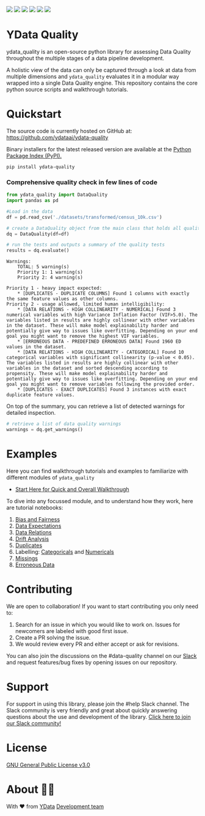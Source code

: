![](https://img.shields.io/github/workflow/status/ydataai/ydata-quality/release)
![](https://img.shields.io/pypi/status/ydata-quality)
[![](https://pepy.tech/badge/ydata-quality)](https://pypi.org/project/ydata-quality/)
![](https://img.shields.io/badge/python-3.6%20%7C%203.7%20%7C%203.8-blue)
[![](https://img.shields.io/pypi/v/ydata-quality)](https://pypi.org/project/ydata-quality/)
![](https://img.shields.io/github/license/ydataai/ydata-quality)

# YData Quality

ydata_quality is an open-source python library for assessing Data Quality throughout the multiple stages of a data pipeline development. 

A holistic view of the data can only be captured through a look at data from multiple dimensions and `ydata_quality` evaluates it in a modular way wrapped into a single Data Quality engine. This repository contains the core python source scripts and walkthrough tutorials.

# Quickstart

The source code is currently hosted on GitHub at: https://github.com/ydataai/ydata-quality

Binary installers for the latest released version are available at the [Python Package Index (PyPI).](https://pypi.org/project/ydata-quality/)
```
pip install ydata-quality
```

### Comprehensive quality check in few lines of code

```python
from ydata_quality import DataQuality
import pandas as pd

#Load in the data
df = pd.read_csv('./datasets/transformed/census_10k.csv')

# create a DataQuality object from the main class that holds all quality modules
dq = DataQuality(df=df)

# run the tests and outputs a summary of the quality tests
results = dq.evaluate()
```
```
Warnings:
	TOTAL: 5 warning(s)
	Priority 1: 1 warning(s)
	Priority 2: 4 warning(s)

Priority 1 - heavy impact expected:
	* [DUPLICATES - DUPLICATE COLUMNS] Found 1 columns with exactly the same feature values as other columns.
Priority 2 - usage allowed, limited human intelligibility:
	* [DATA RELATIONS - HIGH COLLINEARITY - NUMERICAL] Found 3 numerical variables with high Variance Inflation Factor (VIF>5.0). The variables listed in results are highly collinear with other variables in the dataset. These will make model explainability harder and potentially give way to issues like overfitting. Depending on your end goal you might want to remove the highest VIF variables.
	* [ERRONEOUS DATA - PREDEFINED ERRONEOUS DATA] Found 1960 ED values in the dataset.
	* [DATA RELATIONS - HIGH COLLINEARITY - CATEGORICAL] Found 10 categorical variables with significant collinearity (p-value < 0.05). The variables listed in results are highly collinear with other variables in the dataset and sorted descending according to propensity. These will make model explainability harder and potentially give way to issues like overfitting. Depending on your end goal you might want to remove variables following the provided order.
	* [DUPLICATES - EXACT DUPLICATES] Found 3 instances with exact duplicate feature values.
```


On top of the summary, you can retrieve a list of detected warnings for detailed inspection.
```python
# retrieve a list of data quality warnings 
warnings = dq.get_warnings()
```
# Examples

Here you can find walkthrough tutorials and examples to familiarize with different modules of `ydata_quality`

- [Start Here for Quick and Overall Walkthrough](https://github.com/ydataai/ydata-quality/blob/master/tutorials/main.ipynb)

To dive into any focussed module, and to understand how they work, here are tutorial notebooks:
1. [Bias and Fairness](https://github.com/ydataai/ydata-quality/blob/master/tutorials/bias_fairness.ipynb)
2.  [Data Expectations](https://github.com/ydataai/ydata-quality/blob/master/tutorials/data_expectations.ipynb)
3.  [Data Relations](https://github.com/ydataai/ydata-quality/blob/master/tutorials/data_relations.ipynb)
4.  [Drift Analysis](https://github.com/ydataai/ydata-quality/blob/master/tutorials/drift.ipynb)
5.  [Duplicates](https://github.com/ydataai/ydata-quality/blob/master/tutorials/duplicates.ipynb)
6.  Labelling: [Categoricals](https://github.com/ydataai/ydata-quality/blob/master/tutorials/labelling_categorical.ipynb) and [Numericals](https://github.com/ydataai/ydata-quality/blob/master/tutorials/labelling_numerical.ipynb)
7.  [Missings](https://github.com/ydataai/ydata-quality/blob/master/tutorials/missings.ipynb)
8.  [Erroneous Data](https://github.com/ydataai/ydata-quality/blob/master/tutorials/erroneous_data.ipynb)

# Contributing
We are open to collaboration! If you want to start contributing you only need to:
1. Search for an issue in which you would like to work on. Issues for newcomers are labeled with good first issue.
2. Create a PR solving the issue.
3. We would review every PR and either accept or ask for revisions.

You can also join the discussions on the #data-quality channel on our [Slack](http://slack.ydata.ai) and request features/bug fixes by opening issues on our repository.

# Support
For support in using this library, please join the #help Slack channel. The Slack community is very friendly and great about quickly answering questions about the use and development of the library. [Click here to join our Slack community!](http://slack.ydata.ai/)

# License
[GNU General Public License v3.0](https://github.com/ydataai/ydata-quality/blob/master/LICENSE)

# About 👯‍♂️

With ❤️   from [YData](https://ydata.ai) [Development team](mailto://developers@ydata.ai)
